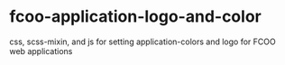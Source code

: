 # fcoo-application-logo-and-color
css, scss-mixin, and js for setting application-colors and logo for FCOO web applications
